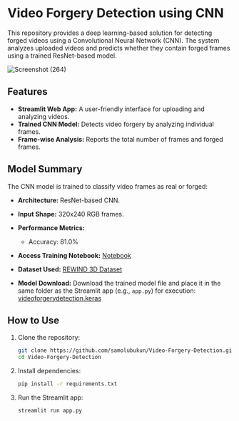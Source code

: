 # Video Forgery Detection using CNN
This repository provides a deep learning-based solution for detecting forged videos using a Convolutional Neural Network (CNN). 
The system analyzes uploaded videos and predicts whether they contain forged frames using a trained ResNet-based model.

![Screenshot (264)](https://github.com/user-attachments/assets/9639a693-57d9-457b-808d-6b2b172b4064)

## Features
- **Streamlit Web App:** A user-friendly interface for uploading and analyzing videos.
- **Trained CNN Model:** Detects video forgery by analyzing individual frames.
- **Frame-wise Analysis:** Reports the total number of frames and forged frames.

## Model Summary
The CNN model is trained to classify video frames as real or forged:
- **Architecture:** ResNet-based CNN.
- **Input Shape:**  320x240 RGB frames.
- **Performance Metrics:**
  - Accuracy: 81.0%


- **Access Training Notebook:** [Notebook](https://github.com/samolubukun/Video-Forgery-Detection/tree/main/Notebook)
- **Dataset Used:** [REWIND 3D Dataset]([https://www.kaggle.com/datasets/xhlulu/140k-real-and-fake-faces](https://data.mendeley.com/datasets/2b28sr4mm3/2/files/a931d246-f383-46ee-803c-1242a1df6b1b))

- **Model Download:** Download the trained model file and place it in the same folder as the Streamlit app (e.g., `app.py`) for execution: [videoforgerydetection.keras](https://drive.google.com/file/d/16X6fRYiFargQzyrxmw-IxI2KWREi6z1e/view?usp=sharing)



## How to Use

1. Clone the repository:
   ```bash
   git clone https://github.com/samolubukun/Video-Forgery-Detection.git
   cd Video-Forgery-Detection
   ```

2. Install dependencies:
   ```bash
   pip install -r requirements.txt
   ```

3. Run the Streamlit app:
   ```bash
   streamlit run app.py
   ```

